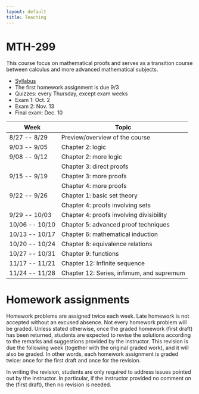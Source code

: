 ```yaml
---
layout: default
title: Teaching
---
```


MTH-299
=======

This course focus on mathematical proofs and 
serves as a transition course between calculus and more advanced mathematical subjects.

* [Syllabus](299-syllabus.pdf)
* The first homework assignment is due 9/3
* Quizzes: every Thursday, except exam weeks
* Exam 1: Oct. 2
* Exam 2: Nov. 13
* Final exam: Dec. 10

| Week           | Topic                                     |
|----------------|-------------------------------------------|
|  8/27 --  8/29 | Preview/overview of the course            |
|  9/03 --  9/05 | Chapter  2: logic                         |
|  9/08 --  9/12 | Chapter  2: more logic                    |
|                | Chapter  3: direct proofs                 |
|  9/15 --  9/19 | Chapter  3: more proofs                   |
|                | Chapter  4: more proofs                   |
|  9/22 --  9/26 | Chapter  1: basic set theory              |
|                | Chapter  4: proofs involving sets         |
|  9/29 -- 10/03 | Chapter  4: proofs involving divisibility |
| 10/06 -- 10/10 | Chapter  5: advanced proof techniques     |
| 10/13 -- 10/17 | Chapter  6: mathematical induction        |
| 10/20 -- 10/24 | Chapter  8: equivalence relations         |
| 10/27 -- 10/31 | Chapter  9: functions                     |
| 11/17 -- 11/21 | Chapter 12: Infinite sequence             |
| 11/24 -- 11/28 | Chapter 12: Series, infimum, and supremum |


Homework assignments
====================

Homework problems are assigned twice each week. 
Late homework is not accepted without an excused absence.
Not every homework problem will be graded.
Unless stated otherwise, once the graded homework (first draft) has been returned,
students are expected to revise the solutions
according to the remarks and suggestions provided by the instructor.
This revision is due the following week (together with the original graded work),
and it will also be graded.
In other words, each homework assignment is graded twice: 
once for the first draft and once for the revision. 

In writing the revision, students are 
only required to address issues pointed out by the instructor.
In particular, if the instructor provided no comment on the (first draft),
then no revision is needed.

